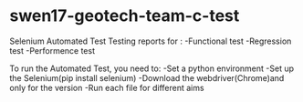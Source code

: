 # swen17-geotech-team-c-test
Selenium Automated Test
Testing reports for :
-Functional test
-Regression test
-Performence test

To run the Automated Test, you need to:
-Set a python environment
-Set up the Selenium(pip install selenium)
-Download the webdriver(Chrome)and only for the version 
-Run each file for different aims
